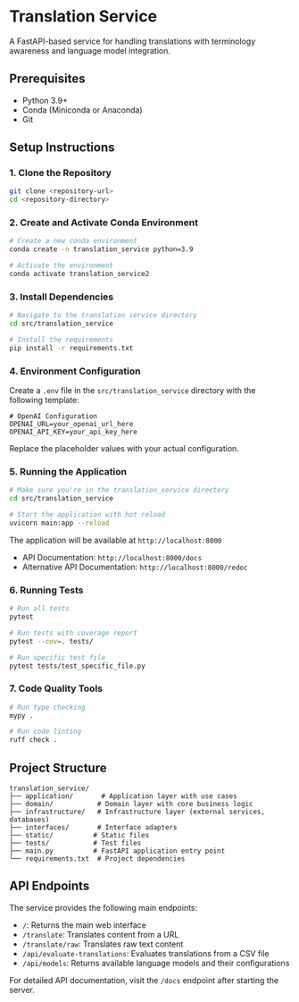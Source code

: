 # Translation Service

A FastAPI-based service for handling translations with terminology awareness and language model integration.

## Prerequisites

- Python 3.9+
- Conda (Miniconda or Anaconda)
- Git

## Setup Instructions

### 1. Clone the Repository

```bash
git clone <repository-url>
cd <repository-directory>
```

### 2. Create and Activate Conda Environment

```bash
# Create a new conda environment
conda create -n translation_service python=3.9

# Activate the environment
conda activate translation_service2
```

### 3. Install Dependencies

```bash
# Navigate to the translation service directory
cd src/translation_service

# Install the requirements
pip install -r requirements.txt

```

### 4. Environment Configuration

Create a `.env` file in the `src/translation_service` directory with the following template:

```env
# OpenAI Configuration
OPENAI_URL=your_openai_url_here
OPENAI_API_KEY=your_api_key_here
```

Replace the placeholder values with your actual configuration.

### 5. Running the Application

```bash
# Make sure you're in the translation_service directory
cd src/translation_service

# Start the application with hot reload
uvicorn main:app --reload

```

The application will be available at `http://localhost:8000`

- API Documentation: `http://localhost:8000/docs`
- Alternative API Documentation: `http://localhost:8000/redoc`

### 6. Running Tests

```bash
# Run all tests
pytest

# Run tests with coverage report
pytest --cov=. tests/

# Run specific test file
pytest tests/test_specific_file.py
```

### 7. Code Quality Tools

```bash
# Run type checking
mypy .

# Run code linting
ruff check .
```

## Project Structure

```
translation_service/
├── application/       # Application layer with use cases
├── domain/           # Domain layer with core business logic
├── infrastructure/   # Infrastructure layer (external services, databases)
├── interfaces/       # Interface adapters
├── static/          # Static files
├── tests/           # Test files
├── main.py          # FastAPI application entry point
└── requirements.txt  # Project dependencies
```

## API Endpoints

The service provides the following main endpoints:

- `/`: Returns the main web interface
- `/translate`: Translates content from a URL
- `/translate/raw`: Translates raw text content
- `/api/evaluate-translations`: Evaluates translations from a CSV file
- `/api/models`: Returns available language models and their configurations

For detailed API documentation, visit the `/docs` endpoint after starting the server.



